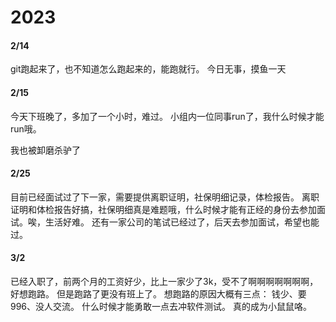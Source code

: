 # 2023

#### 2/14

git跑起来了，也不知道怎么跑起来的，能跑就行。
今日无事，摸鱼一天

#### 2/15

今天下班晚了，多加了一个小时，难过。
小组内一位同事run了，我什么时候才能run哦。

我也被卸磨杀驴了

#### 2/25

目前已经面试过了下一家，需要提供离职证明，社保明细记录，体检报告。
离职证明和体检报告好搞，社保明细真是难题哦，什么时候才能有正经的身份去参加面试。唉，生活好难。
还有一家公司的笔试已经过了，后天去参加面试，希望也能过。

#### 3/2

已经入职了，前两个月的工资好少，比上一家少了3k，受不了啊啊啊啊啊啊啊，好想跑路。
但是跑路了更没有班上了。
想跑路的原因大概有三点：
钱少、要996、没人交流。
什么时候才能勇敢一点去冲软件测试。
真的成为小鼠鼠咯。